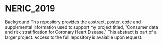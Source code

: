 # NERIC_2019

Background 
This repository provides the abstract, poster, code and supplemental information used to support my project titled, "Consumer data and risk stratification for Coronary Heart Disease." This abstract is part of a larger project. Access to the full repository is avaiable upon request. 
